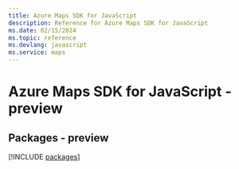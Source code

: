 ```yaml
---
title: Azure Maps SDK for JavaScript
description: Reference for Azure Maps SDK for JavaScript
ms.date: 02/15/2024
ms.topic: reference
ms.devlang: javascript
ms.service: maps
---
```

# Azure Maps SDK for JavaScript - preview
## Packages - preview
[!INCLUDE [packages](maps-index.md)]